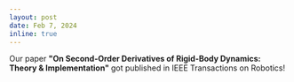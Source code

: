 ```yaml
---
layout: post
date: Feb 7, 2024
inline: true
---
```


 Our paper  <b> "On Second-Order Derivatives of Rigid-Body Dynamics: Theory & Implementation" </b> got published in IEEE Transactions on Robotics!

